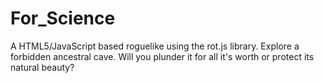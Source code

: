 For_Science
===========

A HTML5/JavaScript based roguelike using the rot.js library. Explore a forbidden ancestral cave. Will you plunder it for all it's worth or protect its natural beauty?
